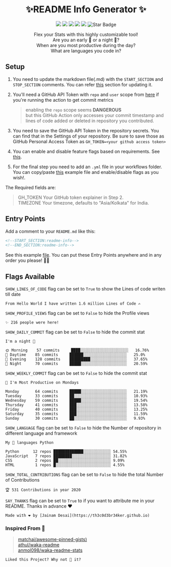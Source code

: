 <h1 align="center">✨README Info Generator ✨</h1>

<p align="center">
<img src="https://img.shields.io/badge/Made%20with-Python-blue.svg"/>
<img src="https://img.shields.io/badge/Made%20with-Markdown-black.svg"/>
<img src="https://img.shields.io/github/license/th3c0d3br34ker/github-readme-info"/>
<img src="https://img.shields.io/github/stars/th3c0d3br34ker/github-readme-info"/>
<img src="https://img.shields.io/github/forks/th3c0d3br34ker/github-readme-info"/> 
<img src="https://img.shields.io/static/v1?label=%F0%9F%8C%9F&message=this%20Repository&style=style=flat&color=blue" alt="Star Badge"/>
</p>

<span align="center">

Flex your Stats with this highly customizable tool!<br/>
Are you an early 🐤 or a night 🦉?<br/>
When are you most productive during the day?<br/>
What are languages you code in?<br/>

</span>

## Setup

1. You need to update the markdown file(.md) with the `START_SECTION` and `STOP_SECTION` comments. You can refer [this](#entry-points) section for updating it.

2. You'll need a GitHub API Token with `repo` and `user` scope from [here](https://github.com/settings/tokens) if you're running the action to get commit metrics

   > enabling the `repo` scope seems **DANGEROUS**<br/>
   > but this GitHub Action only accesses your commit timestamp and lines of code added or deleted in repository you contributed.

3. You need to save the GitHub API Token in the repository secrets. You can find that in the Settings of your repository. Be sure to save those as GitHub Personal Access Token as `GH_TOKEN=<your github access token>`

4. You can enable and disable feature flags based on requirements. See [this](#flags-available).

5. For the final step you need to add an `.yml` file in your workflows folder. You can copy/paste [this](./example/readme-info-schedule.yml) example file and enable/disable flags as you wish!.

The Required fields are:

> GH_TOKEN Your GitHub token explainer in Step 2.  
> TIMEZONE Your timezone, defaults to "Asia/Kolkata" for India.

## Entry Points

Add a comment to your `README.md` like this:

```md
<!--START_SECTION:readme-info-->
<!--END_SECTION:readme-info-->
```

See this example [file](./example/README.md). You can put these Entry Points anywhere and in any order you please! 🤷‍♂️

## Flags Available

`SHOW_LINES_OF_CODE` flag can be set to `True` to show the Lines of code writen till date

```text
From Hello World I have written 1.6 million Lines of Code ✍️
```

`SHOW_PROFILE_VIEWS` flag can be set to `False` to hide the Profile views

```text
✨ 216 people were here!
```

`SHOW_DAILY_COMMIT` flag can be set to `False` to hide the commit stat

```text
I'm a night 🦉

🌞 Morning    57 commits     ████░░░░░░░░░░░░░░░░░░░░░   16.76%
🌆 Daytime    85 commits     ██████░░░░░░░░░░░░░░░░░░░   25.0%
🌃 Evening    128 commits    █████████░░░░░░░░░░░░░░░░   37.65%
🌙 Night      70 commits     █████░░░░░░░░░░░░░░░░░░░░   20.59%

```

`SHOW_WEEKLY_COMMIT` flag can be set to `False` to hide the commit stat

```text
📅 I'm Most Productive on Mondays

Monday       64 commits     █████░░░░░░░░░░░░░░░░░░░░   21.19%
Tuesday      33 commits     ██░░░░░░░░░░░░░░░░░░░░░░░   10.93%
Wednesday    59 commits     █████░░░░░░░░░░░░░░░░░░░░   19.54%
Thursday     41 commits     ███░░░░░░░░░░░░░░░░░░░░░░   13.58%
Friday       40 commits     ███░░░░░░░░░░░░░░░░░░░░░░   13.25%
Saturday     35 commits     ███░░░░░░░░░░░░░░░░░░░░░░   11.59%
Sunday       30 commits     ██░░░░░░░░░░░░░░░░░░░░░░░   9.93%

```

`SHOW_LANGUAGE` flag can be set to `False` to hide the Number of repository in different language and framework

```text
My 💖 languages Python

Python      12 repos █████████████░░░░░░░░░░░░ 54.55%
JavaScript   7 repos ████████░░░░░░░░░░░░░░░░░ 31.82%
CSS          2 repos ██░░░░░░░░░░░░░░░░░░░░░░░ 9.09%
HTML         1 repos █░░░░░░░░░░░░░░░░░░░░░░░░ 4.55%

```

`SHOW_TOTAL_CONTRIBUTIONS` flag can be set to `False` to hide the total Number of Contributions

```text
🏆 531 Contributions in year 2020
```

`SAY_THANKS` flag can be set to `True` to if you want to attribute me in your README. Thanks in advance ❤

```text
Made with ❤ by [Jainam Desai](https://th3c0d3br34ker.github.io)
```

### Inspired From 🚀

> [matchai/awesome-pinned-gists)](https://github.com/matchai/awesome-pinned-gists)  
> [athul/waka-readme](https://github.com/athul/waka-readme)  
> [anmol098/waka-readme-stats](https://github.com/anmol098/waka-readme-stats)

```text
Liked this Project? Why not 🌟 it?
```
